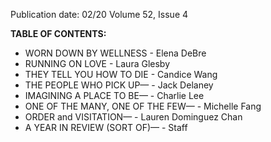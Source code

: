 Publication date: 02/20
Volume 52, Issue 4

**TABLE OF CONTENTS:**
- WORN DOWN BY WELLNESS - Elena DeBre
- RUNNING ON LOVE - Laura Glesby
- THEY TELL YOU HOW TO DIE - Candice Wang
- THE PEOPLE WHO PICK UP— - Jack Delaney
- IMAGINING A PLACE TO BE— - Charlie Lee
- ONE OF THE MANY, ONE OF THE FEW— - Michelle Fang
- ORDER and VISITATION— - Lauren Dominguez Chan
- A YEAR IN REVIEW (SORT OF)— - Staff

